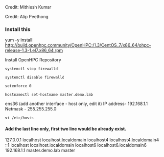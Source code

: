 Credit: Mithlesh Kumar

Credit: Atip Peethong

### Install this

yum -y install http://build.openhpc.community/OpenHPC:/1.3/CentOS_7/x86_64/ohpc-release-1.3-1.el7.x86_64.rpm

Install OpenHPC Repository
```
systemctl stop firewalld
```
```
systemctl disable firewalld
```
```
setenforce 0
```
```
hostnamectl set-hostname master.demo.lab
```
ens36 (add another interface  - host only, edit it)
IP address- 192.168.1.1  Netmask - 255.255.255.0
```
vi /etc/hosts
```
#### Add the last line only, first two line would be already exist.
127.0.0.1   localhost localhost.localdomain localhost4 localhost4.localdomain4<br>
::1         localhost localhost.localdomain localhost6 localhost6.localdomain6<br>
192.168.1.1  master.demo.lab  master
